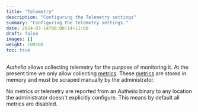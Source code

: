 ```yaml
---
title: "Telemetry"
description: "Configuring the Telemetry settings"
summary: "Configuring the Telemetry settings."
date: 2024-03-14T06:00:14+11:00
draft: false
images: []
weight: 109100
toc: true
---
```


*Authelia* allows collecting telemetry for the purpose of monitoring it. At the present time we only allow collecting
[metrics](metrics.md). These [metrics](metrics.md) are stored in memory and must be scraped manually by the
administrator.

No metrics or telemetry are reported from an *Authelia* binary to any location the administrator doesn't explicitly
configure. This means by default all metrics are disabled.
